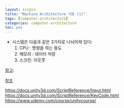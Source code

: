 ```yaml
---
layout: single
title: "Machine Architecture 기본 (1)"
tags: [computer-architecture]
categories: computer-architecture
toc: yes
---
```


- 시스템은 다음과 같은 3가지로 나뉘어져 있다: 
  1. CPU : 명령을 하는 용도
  2. 메모리 : 데이터 저장
  3. 스크린: 아웃풋

<u>참고</u>: 

<u>참조</u>

https://docs.unity3d.com/ScriptReference/Input.html
https://docs.unity3d.com/ScriptReference/KeyCode.html
https://www.udemy.com/course/unitycourse/




